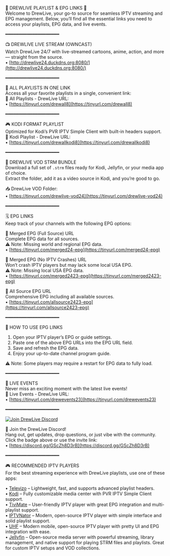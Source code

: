 🌟 DREWLIVE PLAYLIST & EPG LINKS 🌟  
Welcome to DrewLive, your go-to source for seamless IPTV streaming and EPG management. Below, you’ll find all the essential links you need to access your playlists, EPG data, and live events.  

━━━━━━━━━━━━━━━━━━━━

📺 DREWLIVE LIVE STREAM (OWNCAST)  
Watch DrewLive 24/7 with live-streamed cartoons, anime, action, and more — straight from the source.  
• [http://drewlive24.duckdns.org:8080/](http://drewlive24.duckdns.org:8080/)  

━━━━━━━━━━━━━━━━━━━━

📂 ALL PLAYLISTS IN ONE LINK  
Access all your favorite playlists in a single, convenient link:  
🔗 All Playlists - DrewLive URL:  
• [https://tinyurl.com/drewall8](https://tinyurl.com/drewall8)  

━━━━━━━━━━━━━━━━━━━━

🎮 KODI FORMAT PLAYLIST  
Optimized for Kodi’s PVR IPTV Simple Client with built-in headers support.  
🔗 Kodi Playlist - DrewLive URL:  
• [https://tinyurl.com/drewallkodi8](https://tinyurl.com/drewallkodi8)  

━━━━━━━━━━━━━━━━━━━━

📂 DREWLIVE VOD STRM BUNDLE  
Download a full set of `.strm` files ready for Kodi, Jellyfin, or your media app of choice.  
Extract the folder, add it as a video source in Kodi, and you’re good to go.  

📥 DrewLive VOD Folder:  
• [https://tinyurl.com/drewlive-vod24](https://tinyurl.com/drewlive-vod24)  

━━━━━━━━━━━━━━━━━━━━

🗓️ EPG LINKS  
Keep track of your channels with the following EPG options:  

🔗 Merged EPG (Full Source) URL  
Complete EPG data for all sources.  
⚠️ Note: Missing world and regional EPG data.  
• [https://tinyurl.com/merged24-epg](https://tinyurl.com/merged24-epg)  

🔗 Merged EPG (No IPTV Crashes) URL  
Won’t crash IPTV players but may lack some local USA EPG.  
⚠️ Note: Missing local USA EPG data.  
• [https://tinyurl.com/merged2423-epg](https://tinyurl.com/merged2423-epg)  

🔗 All Source EPG URL  
Comprehensive EPG including all available sources.  
• [https://tinyurl.com/allsource2423-epg](https://tinyurl.com/allsource2423-epg)  

━━━━━━━━━━━━━━━━━━━━

📡 HOW TO USE EPG LINKS  
1. Open your IPTV player’s EPG or guide settings.  
2. Paste one of the above EPG URLs into the EPG URL field.  
3. Save and refresh the EPG data.  
4. Enjoy your up-to-date channel program guide.  

⚠️ Note: Some players may require a restart for EPG data to fully load.  

━━━━━━━━━━━━━━━━━━━━

🎥 LIVE EVENTS  
Never miss an exciting moment with the latest live events!  
🔗 Live Events - DrewLive URL:  
• [https://tinyurl.com/drewevents23](https://tinyurl.com/drewevents23)  

━━━━━━━━━━━━━━━━━━━━

[![Join DrewLive Discord](https://i.imgur.com/UPsQU4m.png)](https://discord.gg/GScZh8D3rB)  

👥 Join the DrewLive Discord!  
Hang out, get updates, drop questions, or just vibe with the community.  
Click the badge above or use the invite link:  
• [https://discord.gg/GScZh8D3rB](https://discord.gg/GScZh8D3rB)  

━━━━━━━━━━━━━━━━━━━━

🎮 RECOMMENDED IPTV PLAYERS  
For the best streaming experience with DrewLive playlists, use one of these apps:  

• [Televizo](https://televizo.net/) – Lightweight, fast, and supports advanced playlist headers.  
• [Kodi](https://kodi.tv/) – Fully customizable media center with PVR IPTV Simple Client support.  
• [TiviMate](https://tivimate.com/) – User-friendly IPTV player with great EPG integration and multi-playlist support.  
• [IPTVNator](https://github.com/4gray/iptvnator/releases/tag/v0.16.0) – Modern, open-source IPTV player with simple interface and solid playlist support.  
• [UHF](https://www.uhfapp.com/) – Modern mobile, open-source IPTV player with pretty UI and EPG integration with ease.  
• [Jellyfin](https://jellyfin.org/) – Open-source media server with powerful streaming, library management, and native support for playing STRM files and playlists. Great for custom IPTV setups and VOD collections.  